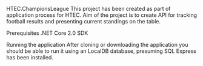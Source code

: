 HTEC.ChampionsLeague
This project has been created as part of application process for HTEC.
Aim of the project is to create API for tracking football results and presenting current standings on the table.


Prerequisites
.NET Core 2.0 SDK

Running the application
After cloning or downloading the application you should be able to run it using an LocalDB database, presuming SQL Express has been installed.